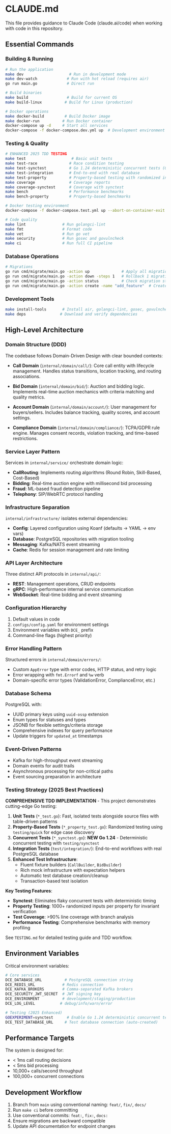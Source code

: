 # CLAUDE.md

This file provides guidance to Claude Code (claude.ai/code) when working with code in this repository.

## Essential Commands

### Building & Running
```bash
# Run the application
make dev                    # Run in development mode
make dev-watch             # Run with hot reload (requires air)
go run main.go             # Direct run

# Build binaries  
make build                 # Build for current OS
make build-linux          # Build for Linux (production)

# Docker operations
make docker-build         # Build Docker image
make docker-run          # Run Docker container
docker-compose up -d     # Start all services
docker-compose -f docker-compose.dev.yml up  # Development environment
```

### Testing & Quality
```bash
# ENHANCED 2025 TDD TESTING
make test                    # Basic unit tests
make test-race              # Race condition testing  
make test-synctest          # Go 1.24 deterministic concurrent tests (GOEXPERIMENT=synctest)
make test-integration       # End-to-end with real database
make test-property          # Property-based testing with randomized inputs
make coverage               # Coverage reports
make coverage-synctest      # Coverage with synctest
make bench                  # Performance benchmarks
make bench-property         # Property-based benchmarks

# Docker testing environment
docker-compose -f docker-compose.test.yml up --abort-on-container-exit

# Code quality
make lint                # Run golangci-lint
make fmt                 # Format code
make vet                 # Run go vet
make security            # Run gosec and govulncheck
make ci                  # Run full CI pipeline
```

### Database Operations
```bash
# Migrations
go run cmd/migrate/main.go -action up              # Apply all migrations
go run cmd/migrate/main.go -action down -steps 1   # Rollback 1 migration
go run cmd/migrate/main.go -action status          # Check migration status
go run cmd/migrate/main.go -action create -name "add_feature"  # Create new migration
```

### Development Tools
```bash
make install-tools       # Install air, golangci-lint, gosec, govulncheck
make deps               # Download and verify dependencies
```

## High-Level Architecture

### Domain Structure (DDD)
The codebase follows Domain-Driven Design with clear bounded contexts:

- **Call Domain** (`internal/domain/call/`): Core call entity with lifecycle management. Handles status transitions, location tracking, and routing associations.

- **Bid Domain** (`internal/domain/bid/`): Auction and bidding logic. Implements real-time auction mechanics with criteria matching and quality metrics.

- **Account Domain** (`internal/domain/account/`): User management for buyers/sellers. Includes balance tracking, quality scores, and account settings.

- **Compliance Domain** (`internal/domain/compliance/`): TCPA/GDPR rule engine. Manages consent records, violation tracking, and time-based restrictions.

### Service Layer Pattern
Services in `internal/service/` orchestrate domain logic:
- **CallRouting**: Implements routing algorithms (Round Robin, Skill-Based, Cost-Based)
- **Bidding**: Real-time auction engine with millisecond bid processing
- **Fraud**: ML-based fraud detection pipeline
- **Telephony**: SIP/WebRTC protocol handling

### Infrastructure Separation
`internal/infrastructure/` isolates external dependencies:
- **Config**: Layered configuration using Koanf (defaults → YAML → env vars)
- **Database**: PostgreSQL repositories with migration tooling
- **Messaging**: Kafka/NATS event streaming
- **Cache**: Redis for session management and rate limiting

### API Layer Architecture
Three distinct API protocols in `internal/api/`:
- **REST**: Management operations, CRUD endpoints
- **gRPC**: High-performance internal service communication
- **WebSocket**: Real-time bidding and event streaming

### Configuration Hierarchy
1. Default values in code
2. `configs/config.yaml` for environment settings
3. Environment variables with `DCE_` prefix
4. Command-line flags (highest priority)

### Error Handling Pattern
Structured errors in `internal/domain/errors/`:
- Custom `AppError` type with error codes, HTTP status, and retry logic
- Error wrapping with `fmt.Errorf` and `%w` verb
- Domain-specific error types (ValidationError, ComplianceError, etc.)

### Database Schema
PostgreSQL with:
- UUID primary keys using `uuid-ossp` extension
- Enum types for statuses and types
- JSONB for flexible settings/criteria storage
- Comprehensive indexes for query performance
- Update triggers for `updated_at` timestamps

### Event-Driven Patterns
- Kafka for high-throughput event streaming
- Domain events for audit trails
- Asynchronous processing for non-critical paths
- Event sourcing preparation in architecture

### Testing Strategy (2025 Best Practices)
**COMPREHENSIVE TDD IMPLEMENTATION** - This project demonstrates cutting-edge Go testing:

1. **Unit Tests** (`*_test.go`): Fast, isolated tests alongside source files with table-driven patterns
2. **Property-Based Tests** (`*_property_test.go`): Randomized testing using `testing/quick` for edge case discovery  
3. **Concurrent Tests** (`*_synctest.go`): **NEW Go 1.24** - Deterministic concurrent testing with `testing/synctest`
4. **Integration Tests** (`test/integration/`): End-to-end workflows with real PostgreSQL database
5. **Enhanced Test Infrastructure**:
   - Fluent fixture builders (`CallBuilder`, `BidBuilder`) 
   - Rich mock infrastructure with expectation helpers
   - Automatic test database creation/cleanup
   - Transaction-based test isolation

**Key Testing Features**:
- **Synctest**: Eliminates flaky concurrent tests with deterministic timing
- **Property Testing**: 1000+ randomized inputs per property for invariant verification
- **Test Coverage**: >90% line coverage with branch analysis
- **Performance Testing**: Comprehensive benchmarks with memory profiling

See `TESTING.md` for detailed testing guide and TDD workflow.

## Environment Variables

Critical environment variables:
```bash
# Core services
DCE_DATABASE_URL          # PostgreSQL connection string
DCE_REDIS_URL            # Redis connection
DCE_KAFKA_BROKERS        # Comma-separated Kafka brokers
DCE_SECURITY_JWT_SECRET  # JWT signing key
DCE_ENVIRONMENT          # development/staging/production
DCE_LOG_LEVEL           # debug/info/warn/error

# Testing (2025 Enhanced)
GOEXPERIMENT=synctest      # Enable Go 1.24 deterministic concurrent testing
DCE_TEST_DATABASE_URL     # Test database connection (auto-created)
```

## Performance Targets

The system is designed for:
- < 1ms call routing decisions
- < 5ms bid processing
- 10,000+ calls/second throughput
- 100,000+ concurrent connections

## Development Workflow

1. Branch from `main` using conventional naming: `feat/`, `fix/`, `docs/`
2. Run `make ci` before committing
3. Use conventional commits: `feat:`, `fix:`, `docs:`
4. Ensure migrations are backward compatible
5. Update API documentation for endpoint changes